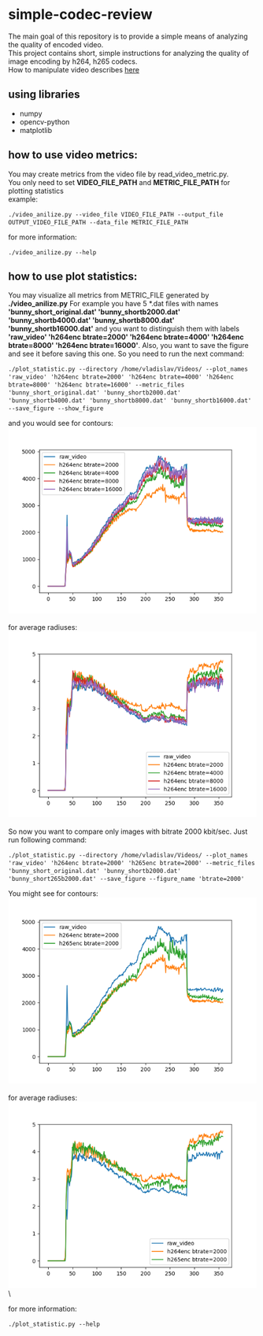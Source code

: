 # simple-codec-review
The main goal of this repository is to provide a simple means of analyzing the quality of encoded video.\
This project contains short, simple instructions for analyzing the quality of image encoding by h264, h265 codecs. \
How to manipulate video describes [here](gstreamer_instruction.md) 

## using libraries

 - numpy
 - opencv-python
 - matplotlib

## how to use video metrics:

You may create metrics from the video file by read_video_metric.py.\
You only need to set **VIDEO_FILE_PATH** and **METRIC_FILE_PATH** for plotting statistics\
example:
```
./video_anilize.py --video_file VIDEO_FILE_PATH --output_file OUTPUT_VIDEO_FILE_PATH --data_file METRIC_FILE_PATH
```

for more information:
```
./video_anilize.py --help
```

## how to use plot statistics:
You may visualize all metrics from METRIC_FILE generated by **./video_anilize.py**
For example you have 5 *.dat files with names **'bunny_short_original.dat' 'bunny_shortb2000.dat' 'bunny_shortb4000.dat' 'bunny_shortb8000.dat' 'bunny_shortb16000.dat'** and you want to distinguish them with labels **'raw_video' 'h264enc btrate=2000' 'h264enc btrate=4000' 'h264enc btrate=8000' 'h264enc btrate=16000'**. Also, you want to save the figure and see it before saving this one. So you need to run the next command:
```
./plot_statistic.py --directory /home/vladislav/Videos/ --plot_names 'raw_video' 'h264enc btrate=2000' 'h264enc btrate=4000' 'h264enc btrate=8000' 'h264enc btrate=16000' --metric_files 'bunny_short_original.dat' 'bunny_shortb2000.dat' 'bunny_shortb4000.dat' 'bunny_shortb8000.dat' 'bunny_shortb16000.dat' --save_figure --show_figure
```
and you would see for contours:\
![Contour Image](images/contours%20h264enc.png) \
\
for average radiuses:\
![Radius Image](images/radiuses%20h264enc.png) \
\
So now you want to compare only images with bitrate 2000 kbit/sec. Just run following command:

```
./plot_statistic.py --directory /home/vladislav/Videos/ --plot_names 'raw_video' 'h264enc btrate=2000' 'h265enc btrate=2000' --metric_files 'bunny_short_original.dat' 'bunny_shortb2000.dat' 'bunny_short265b2000.dat' --save_figure --figure_name 'btrate=2000'
```

You might see for contours:\
![Contour Image](images/contours%20btrate=2000.png) \
\
for average radiuses:\
![Radius Image](images/radiuses%20btrate=2000.png) \


for more information:
```
./plot_statistic.py --help
```